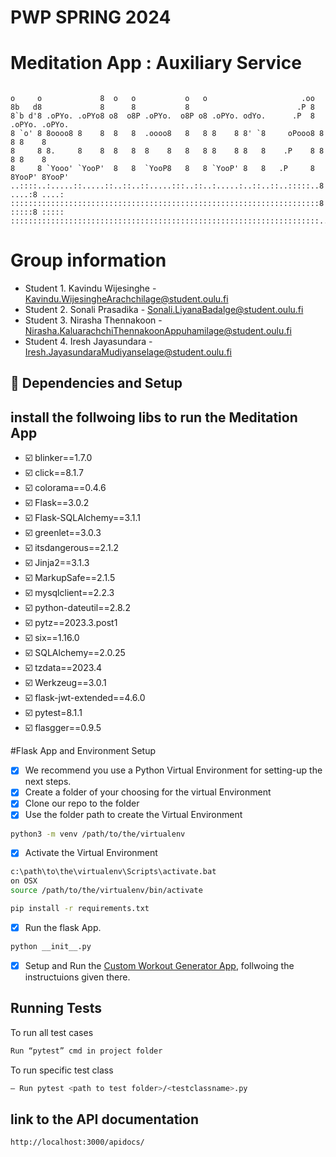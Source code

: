 
# PWP SPRING 2024
# Meditation App : Auxiliary Service
```
                                                                                   
o     o             8  o   o           o   o                     .oo               
8b   d8             8      8           8                        .P 8               
8`b d'8 .oPYo. .oPYo8 o8  o8P .oPYo.  o8P o8 .oPYo. odYo.      .P  8 .oPYo. .oPYo. 
8 `o' 8 8oooo8 8    8  8   8  .oooo8   8   8 8    8 8' `8     oPooo8 8    8 8    8 
8     8 8.     8    8  8   8  8    8   8   8 8    8 8   8    .P    8 8    8 8    8 
8     8 `Yooo' `YooP'  8   8  `YooP8   8   8 `YooP' 8   8   .P     8 8YooP' 8YooP' 
..::::..:.....::.....::..::..::.....:::..::..:.....:..::..::..:::::..8 ....:8 ....:
:::::::::::::::::::::::::::::::::::::::::::::::::::::::::::::::::::::8 :::::8 :::::
:::::::::::::::::::::::::::::::::::::::::::::::::::::::::::::::::::::..:::::..:::::                                                     
```
# Group information

* Student 1. Kavindu Wijesinghe - Kavindu.WijesingheArachchilage@student.oulu.fi
* Student 2. Sonali Prasadika - Sonali.LiyanaBadalge@student.oulu.fi
* Student 3. Nirasha Thennakoon - Nirasha.KaluarachchiThennakoonAppuhamilage@student.oulu.fi
* Student 4. Iresh Jayasundara - Iresh.JayasundaraMudiyanselage@student.oulu.fi



## 🔗 Dependencies and Setup

## install the follwoing libs to run the Meditation App
- ☑️ blinker==1.7.0
- ☑️ click==8.1.7
- ☑️ colorama==0.4.6
- ☑️ Flask==3.0.2
- ☑️ Flask-SQLAlchemy==3.1.1
- ☑️ greenlet==3.0.3
- ☑️ itsdangerous==2.1.2
- ☑️ Jinja2==3.1.3
- ☑️ MarkupSafe==2.1.5
- ☑️ mysqlclient==2.2.3
- ☑️ python-dateutil==2.8.2
- ☑️ pytz==2023.3.post1
- ☑️ six==1.16.0
- ☑️ SQLAlchemy==2.0.25
- ☑️ tzdata==2023.4
- ☑️ Werkzeug==3.0.1
- ☑️ flask-jwt-extended==4.6.0
- ☑️ pytest=8.1.1
- ☑️ flasgger==0.9.5

#Flask App and Environment Setup

- [x]  We recommend you use a Python Virtual Environment for setting-up the next steps.
- [x]  Create a folder of your choosing for the virtual Environment
- [x]  Clone our repo to the folder
- [x]  Use the folder path to create the Virtual Environment
```bash
python3 -m venv /path/to/the/virtualenv
```
- [x]  Activate the Virtual Environment

```bash
c:\path\to\the\virtualenv\Scripts\activate.bat
on OSX
source /path/to/the/virtualenv/bin/activate
```
```bash
pip install -r requirements.txt
```
- [x]  Run the flask App. 
```bash
python __init__.py
```

- [x]  Setup and Run the [Custom Workout Generator App](https://github.com/NirashaThennakoon/CustomWorkoutPlaylistGenerator.git),  follwoing the instructuions given there.


## Running Tests

To run all test cases 

```bash
Run “pytest” cmd in project folder
```

To run specific test class 
```bash
– Run pytest <path to test folder>/<testclassname>.py
```
## link to the API documentation

```bash
http://localhost:3000/apidocs/
```
